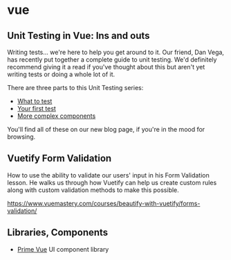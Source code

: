 # vue

## Unit Testing in Vue: Ins and outs

Writing tests... we're here to help you get around to it. Our friend, Dan Vega, has recently put together a complete guide to unit testing. We'd definitely recommend giving it a read if you've thought about this but aren't yet writing tests or doing a whole lot of it.

There are three parts to this Unit Testing series:

* [What to test](https://www.vuemastery.com/blog/unit-testing-vue-1)
* [Your first test](https://www.vuemastery.com/blog/Unit-Testing-in-Vue-Your-First-Test/)
* [More complex components](https://www.vuemastery.com/blog/Unit-Testing-in%20Vue-More-complex-components/)

You'll find all of these on our new blog page, if you're in the mood for browsing.

## Vuetify Form Validation

How to use the ability to validate our users' input in his Form Validation lesson. He walks us through how Vuetify can help us create custom rules along with custom validation methods to make this possible.

https://www.vuemastery.com/courses/beautify-with-vuetify/forms-validation/

## Libraries, Components

* [Prime Vue](https://madewithvuejs.com/primevue) UI component library

